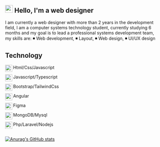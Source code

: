 
## <img width="25px" src="https://camo.githubusercontent.com/e8e7b06ecf583bc040eb60e44eb5b8e0ecc5421320a92929ce21522dbc34c891/68747470733a2f2f6d656469612e67697068792e636f6d2f6d656469612f6876524a434c467a6361737252346961377a2f67697068792e676966" /> Hello, I'm a web designer

I am currently a web designer with more than 2 years in the development field, I am a computer systems technology student, currently studying 6 months and my goal is to lead a professional systems development team, my skills are: ◾ Web development, ◾ Layout, ◾ Web design, ◾ UI/UX design

## Technology

<img align="left" width="23px" src="https://thumbs.dreamstime.com/b/controle-el-icono-vector-de-la-marca-cotejo-s-mbolo-aprobado-aceptable-compruebe-muestra-del-bot-n-se-al-checkpoint-mejor-150871913.jpg">Html/Css/Javascript

<img align="left" width="23px" src="https://thumbs.dreamstime.com/b/controle-el-icono-vector-de-la-marca-cotejo-s-mbolo-aprobado-aceptable-compruebe-muestra-del-bot-n-se-al-checkpoint-mejor-150871913.jpg">Javascript/Typescript

<img align="left" width="23px" src="https://thumbs.dreamstime.com/b/controle-el-icono-vector-de-la-marca-cotejo-s-mbolo-aprobado-aceptable-compruebe-muestra-del-bot-n-se-al-checkpoint-mejor-150871913.jpg">Bootstrap/TailwindCss

<img align="left" width="23px" src="https://thumbs.dreamstime.com/b/controle-el-icono-vector-de-la-marca-cotejo-s-mbolo-aprobado-aceptable-compruebe-muestra-del-bot-n-se-al-checkpoint-mejor-150871913.jpg">Angular

<img align="left" width="23px" src="https://thumbs.dreamstime.com/b/controle-el-icono-vector-de-la-marca-cotejo-s-mbolo-aprobado-aceptable-compruebe-muestra-del-bot-n-se-al-checkpoint-mejor-150871913.jpg">Figma

<img align="left" width="23px" src="https://thumbs.dreamstime.com/b/controle-el-icono-vector-de-la-marca-cotejo-s-mbolo-aprobado-aceptable-compruebe-muestra-del-bot-n-se-al-checkpoint-mejor-150871913.jpg">MongoDB/Mysql

<img align="left" width="23px" src="https://thumbs.dreamstime.com/b/controle-el-icono-vector-de-la-marca-cotejo-s-mbolo-aprobado-aceptable-compruebe-muestra-del-bot-n-se-al-checkpoint-mejor-150871913.jpg">Php/Laravel/Nodejs
<br>
<br>
 
[![Anurag's GitHub stats](https://github-readme-stats.vercel.app/api?username=cocobytes)](https://github.com/anuraghazra/github-readme-stats)
<br>

  




  


